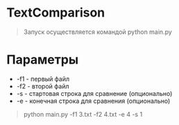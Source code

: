 # TextComparison

> Запуск осуществляется командой python main.py

<h1>Параметры</h1>

* -f1 - первый файл 
* -f2 - второй файл
* -s - стартовая строка для сравнение (опционально)
* -e - конечная строка для сравнения (опционально)

> python main.py -f1 3.txt -f2 4.txt -e 4 -s 1
